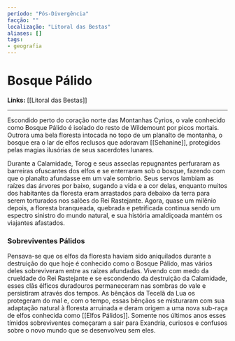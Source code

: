 ```yaml
---
período: "Pós-Divergência"
facção: ""
localização: "Litoral das Bestas"
aliases: []
tags:
- geografia
---
```


# **Bosque Pálido**

**Links:** [[Litoral das Bestas]]

---
Escondido perto do coração norte das Montanhas Cyrios, o vale conhecido como Bosque Pálido é isolado do resto de Wildemount por picos mortais. Outrora uma bela floresta intocada no topo de um planalto de montanha, o bosque era o lar de elfos reclusos que adoravam [[Sehanine]], protegidos pelas magias ilusórias de seus sacerdotes lunares.

Durante a Calamidade, Torog e seus asseclas repugnantes perfuraram as barreiras ofuscantes dos elfos e se enterraram sob o bosque, fazendo com que o planalto afundasse em um vale sombrio. Seus servos lambiam as raízes das árvores por baixo, sugando a vida e a cor delas, enquanto muitos dos habitantes da floresta eram arrastados para debaixo da terra para serem torturados nos salões do Rei Rastejante. Agora, quase um milênio depois, a floresta branqueada, quebrada e petrificada continua sendo um espectro sinistro do mundo natural, e sua história amaldiçoada mantém os viajantes afastados.

### **Sobreviventes Pálidos**
Pensava-se que os elfos da floresta haviam sido aniquilados durante a destruição do que hoje é conhecido como o Bosque Pálido, mas vários deles sobreviveram entre as raízes afundadas. Vivendo com medo da crueldade do Rei Rastejante e se escondendo da destruição da Calamidade, esses clãs élficos duradouros permaneceram nas sombras do vale e persistiram através dos tempos. As bênçãos da Tecelã da Lua os protegeram do mal e, com o tempo, essas bênçãos se misturaram com sua adaptação natural à floresta arruinada e deram origem a uma nova sub-raça de elfos conhecida como [[Elfos Pálidos]]. Somente nos últimos anos esses tímidos sobreviventes começaram a sair para Exandria, curiosos e confusos sobre o novo mundo que se desenvolveu sem eles.
